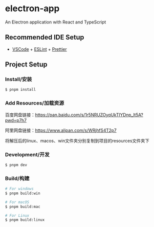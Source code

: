 # electron-app

An Electron application with React and TypeScript

## Recommended IDE Setup

- [VSCode](https://code.visualstudio.com/) + [ESLint](https://marketplace.visualstudio.com/items?itemName=dbaeumer.vscode-eslint) + [Prettier](https://marketplace.visualstudio.com/items?itemName=esbenp.prettier-vscode)

## Project Setup

### Install/安装

```bash
$ pnpm install
```

### Add Resources/加载资源

百度网盘链接：https://pan.baidu.com/s/1r5NRUZOyqUkTIYDnp_lt5A?pwd=p7h7

阿里网盘链接：https://www.alipan.com/s/WRjhfS4T2p7

将解压后的linux、macos、win文件夹分别复制到项目的resources文件夹下

### Development/开发

```bash
$ pnpm dev
```

### Build/构建

```bash
# For windows
$ pnpm build:win

# For macOS
$ pnpm build:mac

# For Linux
$ pnpm build:linux
```
